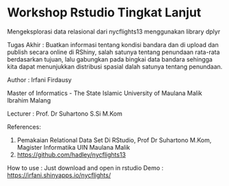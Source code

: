 
Workshop Rstudio Tingkat Lanjut
=================================
Mengeksplorasi data relasional dari nycflights13 menggunakan library dplyr

Tugas Akhir :
Buatkan informasi tentang kondisi bandara dan di upload dan publish secara online di RShiny, salah satunya tentang penundaan rata-rata berdasarkan tujuan, lalu gabungkan pada bingkai data bandara sehingga kita dapat menunjukkan distribusi spasial dalah satunya tentang penundaan. 

Author : Irfani Firdausy

Master of Informatics - The State Islamic University of Maulana Malik Ibrahim Malang

Lecturer : Prof. Dr Suhartono S.Si M.Kom

References: 
1. Pemakaian Relational Data Set Di RStudio, Prof Dr Suhartono M.Kom, Magister Informatika UIN Maulana Malik 
2. https://github.com/hadley/nycflights13

How to use : 
Just download and open in rstudio
Demo : https://irfani.shinyapps.io/nycflights/

